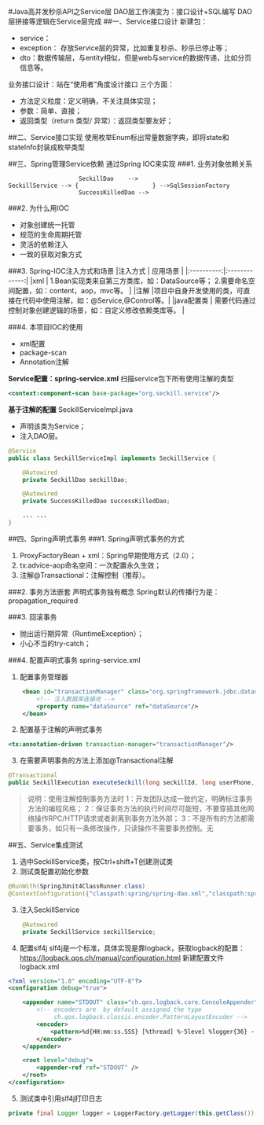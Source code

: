 #Java高并发秒杀API之Service层
DAO层工作演变为：接口设计+SQL编写
DAO层拼接等逻辑在Service层完成
##一、Service接口设计
新建包：
- service：
- exception： 存放Service层的异常，比如重复秒杀、秒杀已停止等；
- dto：数据传输层，与entity相似，但是web与service的数据传递，比如分页信息等。

业务接口设计：站在“使用者”角度设计接口
三个方面：
- 方法定义粒度：定义明确，不关注具体实现；
- 参数：简单、直接；
- 返回类型（return 类型/ 异常）：返回类型要友好；

##二、Service接口实现
使用枚举Enum标出常量数据字典，即将state和stateInfo封装成枚举类型

##三、Spring管理Service依赖
通过Spring IOC来实现
###1. 业务对象依赖关系
```
					SeckillDao    -->
SeckillService --> {                     } -->SqlSessionFactory
					SuccessKilledDao -->
```

###2. 为什么用IOC
- 对象创建统一托管
- 规范的生命周期托管
- 灵活的依赖注入
- 一致的获取对象方式

###3. Spring-IOC注入方式和场景
|注入方式     | 应用场景 |
|:----------:|:-------------:|
|xml         | 1.Bean实现类来自第三方类库，如：DataSource等； 2.需要命名空间配置，如：content，aop，mvc等。 |
|注解         |项目中自身开发使用的类，可直接在代码中使用注解，如：@Service,@Control等。|
|java配置类   | 需要代码通过控制对象创建逻辑的场景，如：自定义修改依赖类库等。 |

###4. 本项目IOC的使用
- xml配置
- package-scan
- Annotation注解

**Service配置：spring-service.xml**
扫描service包下所有使用注解的类型
``` xml
<context:component-scan base-package="org.seckill.service"/>
```

**基于注解的配置**
SeckillServiceImpl.java
- 声明该类为Service；
- 注入DAO层。

``` java
@Service
public class SeckillServiceImpl implements SeckillService {

    @Autowired
    private SeckillDao seckillDao;

    @Autowired
    private SuccessKilledDao successKilledDao;

	... ...
}
```

##四、Spring声明式事务
###1. Spring声明式事务的方式
1. ProxyFactoryBean + xml：Spring早期使用方式（2.0）；
2. tx:advice-aop命名空间：一次配置永久生效；
3. 注解@Transactional：注解控制（推荐）。

###2. 事务方法嵌套
声明式事务独有概念
Spring默认的传播行为是：propagation_required

###3. 回滚事务
- 抛出运行期异常（RuntimeException）；
- 小心不当的try-catch；

###4. 配置声明式事务
spring-service.xml
1. 配置事务管理器
``` xml
    <bean id="transactionManager" class="org.springframework.jdbc.datasource.DataSourceTransactionManager">
        <!-- 注入数据库连接池 -->
        <property name="dataSource" ref="dataSource"/>
    </bean>
```

2. 配置基于注解的声明式事务
``` xml
<tx:annotation-driven transaction-manager="transactionManager"/>
```

3. 在需要声明事务的方法上添加@Transactional注解
``` java
@Transactional
public SeckillExecution executeSeckill(long seckillId, long userPhone, String md5) throws SeckillException, RepeatKillException, SeckillCloseException { ... ... }

```

> 说明：使用注解控制事务方法时
> 1：开发团队达成一致约定，明确标注事务方法的编程风格；
> 2：保证事务方法的执行时间尽可能短，不要穿插其他网络操作RPC/HTTP请求或者剥离到事务方法外部；
> 3：不是所有的方法都需要事务，如只有一条修改操作，只读操作不需要事务控制。无

##五、Service集成测试
1. 选中SeckillService类，按Ctrl+shift+T创建测试类
2. 测试类配置初始化参数
``` java
@RunWith(SpringJUnit4ClassRunner.class)
@ContextConfiguration({"classpath:spring/spring-dao.xml","classpath:spring/spring-service.xml"})
```

3. 注入SeckillService
``` java
    @Autowired
    private SeckillService seckillService;
```

4. 配置slf4j
slf4j是一个标准，具体实现是靠logback，获取logback的配置：https://logback.qos.ch/manual/configuration.html
新建配置文件logback.xml
``` xml
<?xml version="1.0" encoding="UTF-8"?>
<configuration debug="true">

    <appender name="STDOUT" class="ch.qos.logback.core.ConsoleAppender">
        <!-- encoders are  by default assigned the type
             ch.qos.logback.classic.encoder.PatternLayoutEncoder -->
        <encoder>
            <pattern>%d{HH:mm:ss.SSS} [%thread] %-5level %logger{36} - %msg%n</pattern>
        </encoder>
    </appender>

    <root level="debug">
        <appender-ref ref="STDOUT" />
    </root>
</configuration>
```

5. 测试类中引用slf4j打印日志
``` java
private final Logger logger = LoggerFactory.getLogger(this.getClass());
```